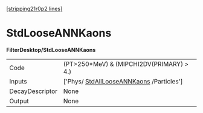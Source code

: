[[stripping21r0p2 lines]](./stripping21r0p2-commonparticles)

# StdLooseANNKaons

**FilterDesktop/StdLooseANNKaons**

|                 |                                                                                     |
|-----------------|-------------------------------------------------------------------------------------|
| Code            | (PT\>250\*MeV) & (MIPCHI2DV(PRIMARY) \> 4.)                                         |
| Inputs          | ['Phys/ [StdAllLooseANNKaons](./stripping21r0p2-stdalllooseannkaons) /Particles'] |
| DecayDescriptor | None                                                                                |
| Output          | None                                                                                |
